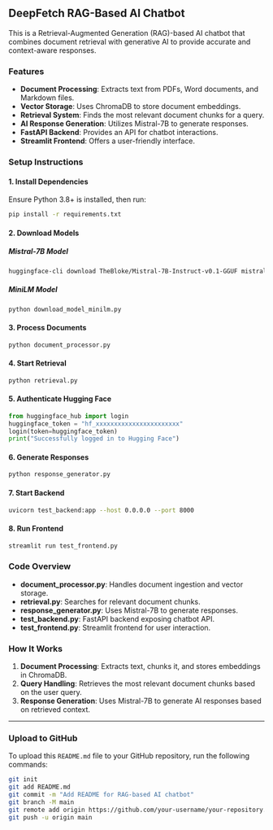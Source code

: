 ## DeepFetch RAG-Based AI Chatbot

This is a Retrieval-Augmented Generation (RAG)-based AI chatbot that combines document retrieval with generative AI to provide accurate and context-aware responses.

### Features
- **Document Processing**: Extracts text from PDFs, Word documents, and Markdown files.
- **Vector Storage**: Uses ChromaDB to store document embeddings.
- **Retrieval System**: Finds the most relevant document chunks for a query.
- **AI Response Generation**: Utilizes Mistral-7B to generate responses.
- **FastAPI Backend**: Provides an API for chatbot interactions.
- **Streamlit Frontend**: Offers a user-friendly interface.

### Setup Instructions
#### 1. Install Dependencies
Ensure Python 3.8+ is installed, then run:
```bash
pip install -r requirements.txt
```

#### 2. Download Models
##### Mistral-7B Model
```bash
huggingface-cli download TheBloke/Mistral-7B-Instruct-v0.1-GGUF mistral-7b-instruct-v0.1.Q4_K_M.gguf --local-dir ./models --local-dir-use-symlinks False
```
##### MiniLM Model
```bash
python download_model_minilm.py
```

#### 3. Process Documents
```bash
python document_processor.py
```

#### 4. Start Retrieval
```bash
python retrieval.py
```

#### 5. Authenticate Hugging Face
```python
from huggingface_hub import login
huggingface_token = "hf_xxxxxxxxxxxxxxxxxxxxxxx"
login(token=huggingface_token)
print("Successfully logged in to Hugging Face")
```

#### 6. Generate Responses
```bash
python response_generator.py
```

#### 7. Start Backend
```bash
uvicorn test_backend:app --host 0.0.0.0 --port 8000
```

#### 8. Run Frontend
```bash
streamlit run test_frontend.py
```

### Code Overview
- **document_processor.py**: Handles document ingestion and vector storage.
- **retrieval.py**: Searches for relevant document chunks.
- **response_generator.py**: Uses Mistral-7B to generate responses.
- **test_backend.py**: FastAPI backend exposing chatbot API.
- **test_frontend.py**: Streamlit frontend for user interaction.

### How It Works
1. **Document Processing**: Extracts text, chunks it, and stores embeddings in ChromaDB.
2. **Query Handling**: Retrieves the most relevant document chunks based on the user query.
3. **Response Generation**: Uses Mistral-7B to generate AI responses based on retrieved context.

---

### Upload to GitHub
To upload this `README.md` file to your GitHub repository, run the following commands:
```bash
git init
git add README.md
git commit -m "Add README for RAG-based AI chatbot"
git branch -M main
git remote add origin https://github.com/your-username/your-repository.git
git push -u origin main
